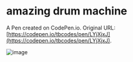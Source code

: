 # amazing drum machine

A Pen created on CodePen.io. Original URL: [https://codepen.io/tbcodes/pen/LYjXjxJ](https://codepen.io/tbcodes/pen/LYjXjxJ).

![image](https://user-images.githubusercontent.com/50793243/145728974-f4a0db30-19ae-4130-9839-3af60bdf81b2.png)



